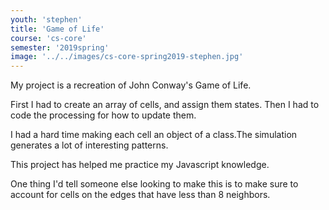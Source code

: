 ```yaml
---
youth: 'stephen'
title: 'Game of Life'
course: 'cs-core'
semester: '2019spring'
image: '../../images/cs-core-spring2019-stephen.jpg'
---
```


My project is a recreation of John Conway's Game of Life.

First I had to create an array of cells, and assign them states.  Then I had to code the processing for how to update them.

I had a hard time making each cell an object of a class.The simulation generates a lot of interesting patterns.

This project has helped me practice my Javascript knowledge. 

One thing I'd tell someone else looking to make this is to make sure to account for cells on the edges that have less than 8 neighbors.
